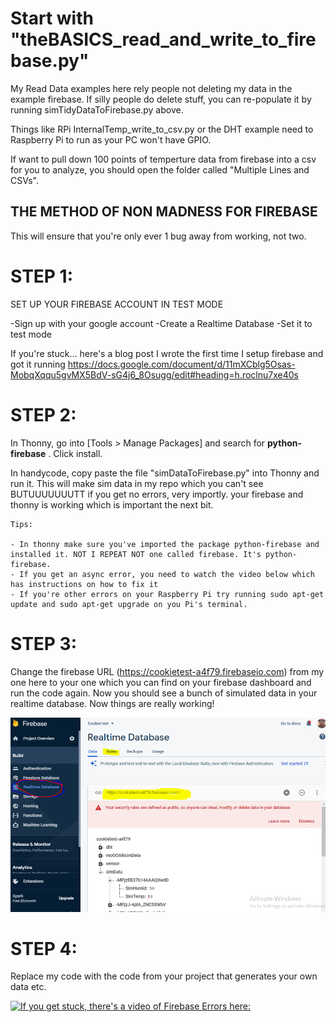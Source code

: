 # Start with "theBASICS_read_and_write_to_firebase.py"

My Read Data examples here rely people not deleting my data in the example firebase.
If silly people do delete stuff, you can re-populate it by running simTidyDataToFirebase.py above.

Things like RPi InternalTemp_write_to_csv.py or the DHT example need to Raspberry Pi to run as your PC won't have GPIO.

If want to pull down 100 points of temperture data from firebase into a csv for you to analyze, you should open the folder called "Multiple Lines and CSVs".

## THE METHOD OF NON MADNESS FOR FIREBASE

This will ensure that you're only ever 1 bug away from working, not two.

# STEP 1: 
SET UP YOUR FIREBASE ACCOUNT IN TEST MODE

-Sign up with your google account
-Create a Realtime Database
-Set it to test mode

If you're stuck... here's a blog post I wrote the first time I setup firebase and got it running
https://docs.google.com/document/d/11mXCblg5Osas-MobqXqqu5gvMX5BdV-sG4j6_8Osugg/edit#heading=h.roclnu7xe40s

# STEP 2: 

In Thonny, go into [Tools > Manage Packages] and search for <b>python-firebase</b> . Click install.

In handycode, copy paste the file "simDataToFirebase.py" into Thonny and run it. This will make sim data in my repo which you can't see BUTUUUUUUUTT if you get no errors, very importly. your firebase and thonny is working which is important the next bit.

    Tips:

    - In thonny make sure you've imported the package python-firebase and installed it. NOT I REPEAT NOT one called firebase. It's python-firebase.
    - If you get an async error, you need to watch the video below which has instructions on how to fix it
    - If you're other errors on your Raspberry Pi try running sudo apt-get update and sudo apt-get upgrade on you Pi's terminal.
  
  

# STEP 3:
Change the firebase URL (https://cookietest-a4f79.firebaseio.com) from my one here to your one which you can find on your firebase dashboard and run the code again. Now you should see a bunch of simulated data in your realtime database. Now things are really working!

![Image of Firebasesessss](https://github.com/STJRush/handycode/blob/master/ALT1%20Websites%20and%20Firebase/Firebase/firebasetips.PNG)



# STEP 4:
Replace my code with the code from your project that generates your own data etc.

[![If you get stuck, there's a video of Firebase Errors here:](https://lh3.googleusercontent.com/proxy/8bHpJERKz6suTVBLn5QBYW8lGaBHmqsGgsQhoRmQogEWrW9oGVhljGyP4mzNUmnAOMTZPmnq2R6BCR2i0cv-WiKv6wJWofpijlB-t4HfWENGmnXkTjYHlOEIQbYiBShFG6iWo0jQtw2AettRXFs)](https://www.youtube.com/embed/o8UChpqV8Ow)

